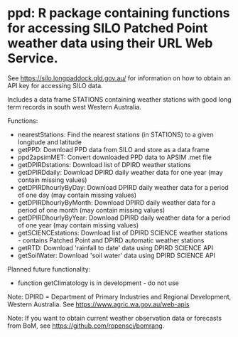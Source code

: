 ppd:  R package containing functions for accessing SILO Patched Point weather data using their URL Web Service.
====================================================

See https://silo.longpaddock.qld.gov.au/ for information on how to obtain an API key for accessing SILO data.

Includes a data frame STATIONS containing weather stations with good long term records in south west Western Australia.

Functions:
* nearestStations: Find the nearest stations (in STATIONS) to a given longitude and latitude
* getPPD: Download PPD data from SILO and store as a data frame
* ppd2apsimMET: Convert downloaded PPD data to APSIM .met file
* getDPIRDstations: Download list of DPIRD weather stations
* getDPIRDdaily: Download DPIRD daily weather data for one year (may contain missing values)
* getDPIRDhourlyByDay: Download DPIRD daily weather data for a period of one day (may contain missing values)
* getDPIRDhourlyByMonth: Download DPIRD daily weather data for a period of one month (may contain missing values)
* getDPIRDhourlyByYear: Download DPIRD daily weather data for a period of one year (may contain missing values)
* getSCIENCEstations: Download list of DPIRD SCIENCE weather stations - contains Patched Point and DPIRD automatic weather stations
* getRTD: Download 'rainfall to date' data using DPIRD SCIENCE API
* getSoilWater: Download  'soil water' data using DPIRD SCIENCE API

Planned future functionality:
* function getClimatology is in development - do not use


Note: DPIRD = Department of Primary Industries and Regional Development, Western Australia. See https://www.agric.wa.gov.au/web-apis 

Note: If you want to obtain current weather observation data or forecasts from BoM, see https://github.com/ropensci/bomrang.

